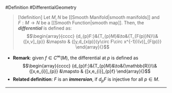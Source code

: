 #Definition #DifferentialGeometry 

> [!definition]
> Let $M,N$ be [[Smooth Manifold|smooth manifolds]] and $F:M\to N$ be a [[Smooth Function|smooth map]]. Then, the ***differential*** is defined as: $$\begin{array}{cccc} {d_{p}F:}&{T_{p}M}&\to&{T_{F(p)}N}\\&{[x,v]_{p}} &\mapsto & {[y,d_{x(p)}(y\circ F\circ x^{-1})(v)]_{F(p)}} \end{array}{}$$
- **Remark**: given $f\in C^\infty(M)$, the differential at $p$ is defined as $$\begin{array}{cccc} {d_{p}f:}&{T_{p}M}&\to&{\mathbb{R}}\\&{[x,e_{i}]_{p}} &\mapsto & {[x,e_{i}]_{p}f} \end{array}{}$$
- **Related definition**: $F$ is an ***immersion***, if $d_{p}F$ is injective for all $p\in M$.
---
